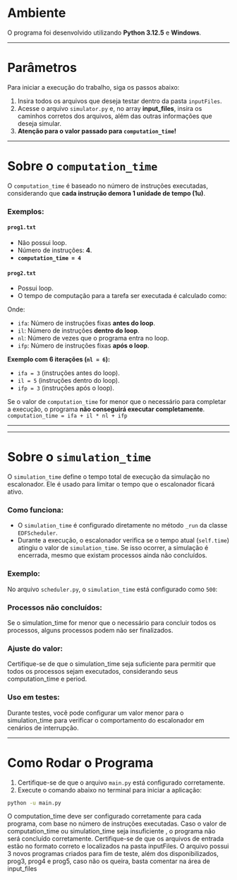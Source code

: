 # Ambiente

O programa foi desenvolvido utilizando **Python 3.12.5** e **Windows**.

---

# Parâmetros

Para iniciar a execução do trabalho, siga os passos abaixo:

1. Insira todos os arquivos que deseja testar dentro da pasta `inputFiles`.
2. Acesse o arquivo `simulator.py` e, no array **input_files**, insira os caminhos corretos dos arquivos, além das outras informações que deseja simular.
3. **Atenção para o valor passado para `computation_time`!**

---

# Sobre o `computation_time`

O `computation_time` é baseado no número de instruções executadas, considerando que **cada instrução demora 1 unidade de tempo (1u)**.

### Exemplos:

#### **`prog1.txt`**

- Não possui loop.
- Número de instruções: **4**.
- **`computation_time = 4`**

#### **`prog2.txt`**

- Possui loop.
- O tempo de computação para a tarefa ser executada é calculado como:

Onde:

- `ifa`: Número de instruções fixas **antes do loop**.
- `il`: Número de instruções **dentro do loop**.
- `nl`: Número de vezes que o programa entra no loop.
- `ifp`: Número de instruções fixas **após o loop**.

**Exemplo com 6 iterações (`nl = 6`):**

- `ifa = 3` (instruções antes do loop).
- `il = 5` (instruções dentro do loop).
- `ifp = 3` (instruções após o loop).

Se o valor de `computation_time` for menor que o necessário para completar a execução, o programa **não conseguirá executar completamente**.
`computation_time = ifa + il * nl + ifp`

---

---

# Sobre o `simulation_time`

O `simulation_time` define o tempo total de execução da simulação no escalonador. Ele é usado para limitar o tempo que o escalonador ficará ativo.

### Como funciona:

- O `simulation_time` é configurado diretamente no método `_run` da classe `EDFScheduler`.
- Durante a execução, o escalonador verifica se o tempo atual (`self.time`) atingiu o valor de `simulation_time`. Se isso ocorrer, a simulação é encerrada, mesmo que existam processos ainda não concluídos.

### Exemplo:

No arquivo `scheduler.py`, o `simulation_time` está configurado como `500`:

### Processos não concluídos:

Se o simulation_time for menor que o necessário para concluir todos os processos, alguns processos podem não ser finalizados.

### Ajuste do valor:

Certifique-se de que o simulation_time seja suficiente para permitir que todos os processos sejam executados, considerando seus computation_time e period.

### Uso em testes:

Durante testes, você pode configurar um valor menor para o simulation_time para verificar o comportamento do escalonador em cenários de interrupção.

---

# Como Rodar o Programa

1. Certifique-se de que o arquivo `main.py` está configurado corretamente.
2. Execute o comando abaixo no terminal para iniciar a aplicação:

```bash
python -u main.py
```

O computation_time deve ser configurado corretamente para cada programa, com base no número de instruções executadas.
Caso o valor de computation_time ou simulation_time seja insuficiente , o programa não será concluído corretamente.
Certifique-se de que os arquivos de entrada estão no formato correto e localizados na pasta inputFiles.
O arquivo possui 3 novos programas criados para fim de teste, além dos disponibilizados, prog3, prog4 e prog5, caso não os queira, basta comentar na área de input_files
